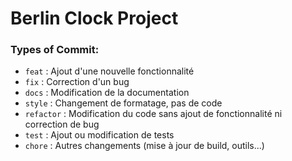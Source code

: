 # Berlin Clock Project

### Types of Commit:
- `feat` : Ajout d'une nouvelle fonctionnalité
- `fix` : Correction d'un bug
- `docs` : Modification de la documentation
- `style` : Changement de formatage, pas de code
- `refactor` : Modification du code sans ajout de fonctionnalité ni correction de bug
- `test` : Ajout ou modification de tests
- `chore` : Autres changements (mise à jour de build, outils...)
